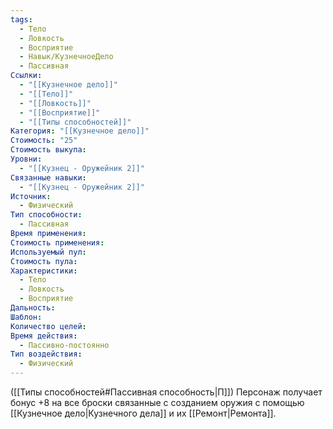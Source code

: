 ```yaml
---
tags:
  - Тело
  - Ловкость
  - Восприятие
  - Навык/КузнечноеДело
  - Пассивная
Ссылки:
  - "[[Кузнечное дело]]"
  - "[[Тело]]"
  - "[[Ловкость]]"
  - "[[Восприятие]]"
  - "[[Типы способностей]]"
Категория: "[[Кузнечное дело]]"
Стоимость: "25"
Стоимость выкупа: 
Уровни:
  - "[[Кузнец - Оружейник 2]]"
Связанные навыки:
  - "[[Кузнец - Оружейник 2]]"
Источник:
  - Физический
Тип способности:
  - Пассивная
Время применения: 
Стоимость применения: 
Используемый пул: 
Стоимость пула: 
Характеристики:
  - Тело
  - Ловкость
  - Восприятие
Дальность: 
Шаблон: 
Количество целей: 
Время действия:
  - Пассивно-постоянно
Тип воздействия:
  - Физический
---
```

([[Типы способностей#Пассивная способность|П]]) Персонаж получает бонус +8 на все броски связанные с созданием оружия с помощью [[Кузнечное дело|Кузнечного дела]] и их [[Ремонт|Ремонта]].